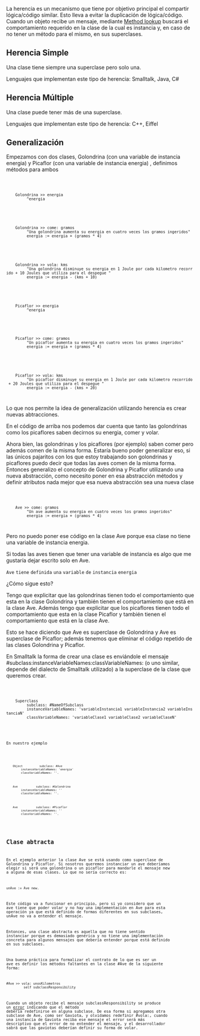 La herencia es un mecanismo que tiene por objetivo principal el compartir lógica/código similar. Esto lleva a evitar la duplicación de lógica/código. Cuando un objeto recibe un mensaje, mediante [Method lookup](method-lookup.html) buscará el comportamiento requerido en la clase de la cual es instancia y, en caso de no tener un método para el mismo, en sus superclases.

Herencia Simple
---------------

Una clase tiene siempre una superclase pero solo una.

Lenguajes que implementan este tipo de herencia: Smalltalk, Java, C\#

Herencia Múltiple
-----------------

Una clase puede tener más de una superclase.

Lenguajes que implementan este tipo de herencia: C++, Eiffel

Generalización
--------------

Empezamos con dos clases, Golondrina (con una variable de instancia energia) y Picaflor (con una variable de instancia energia) , definimos métodos para ambos

<code>

`    Golondrina >> energia`
`         ^energia`

</code>

<code>

`    Golondrina >> come: gramos`
`         "Una golondrina aumenta su energia en cuatro veces los gramos ingeridos"`
`         energia := energia + (gramos * 4)`

</code>

<code>

`    Golondrina >> vola: kms`
`         "Una golondrina disminuye su energia en 1 Joule por cada kilometro recorrido + 10 Joules que utiliza para el despegue "`
`         energia := energia - (kms + 10)`

</code>

<code>

`    Picaflor >> energia`
`         ^energia`

</code>

<code>

`    Picaflor >> come: gramos`
`         "Un picaflor aumenta su energia en cuatro veces los gramos ingeridos"`
`         energia := energia + (gramos * 4)`

</code>

<code>

`    Picaflor >> vola: kms`
`         "Un picaflor disminuye su energia en 1 Joule por cada kilometro recorrido + 20 Joules que utiliza para el despegue "`
`         energia := energia - (kms + 20)`

</code>

Lo que nos permite la idea de generalización utilizando herencia es crear nuevas abtracciones.

En el código de arriba nos podemos dar cuenta que tanto las golondrinas como los picaflores saben decirnos su energia, comer y volar.

Ahora bien, las golondrinas y los picaflores (por ejemplo) saben comer pero además comen de la misma forma. Estaría bueno poder generalizar eso, si las únicos pajaritos con los que estoy trabajando son golondrinas y picaflores puedo decir que todas las aves comen de la misma forma. Entonces generalizo el concepto de Golondrina y Picaflor utilizando una nueva abstracción, como necesito poner en esa abstracción métodos y definir atributos nada mejor que esa nueva abstracción sea una nueva clase

<code>

`    Ave >> come: gramos`
`         "Un ave aumenta su energia en cuatro veces los gramos ingeridos"`
`         energia := energia + (gramos * 4)`

</code>

Pero no puedo poner ese código en la clase Ave porque esa clase no tiene una variable de instancia energia.

Si todas las aves tienen que tener una variable de instancia es algo que me gustaría dejar escrito solo en Ave.

`Ave` `tiene` `definida` `una` `variable` `de` `instancia` `energia`

¿Cómo sigue esto?

Tengo que explicitar que las golondrinas tienen todo el comportamiento que esta en la clase Golondrina y también tienen el comportamiento que está en la clase Ave. Además tengo que explicitar que los picaflores tienen todo el comportamiento que esta en la clase Picaflor y también tienen el comportamiento que está en la clase Ave.

Esto se hace diciendo que Ave es superclase de Golondrina y Ave es superclase de Picaflor; además tenemos que eliminar el código repetido de las clases Golondrina y Picaflor.

En Smalltalk la forma de crear una clase es enviándole el mensaje \#subclass:instanceVariableNames:classVariableNames: (o uno similar, depende del dialecto de Smalltalk utilizado) a la superclase de la clase que queremos crear.

<code>

`    Superclass`
`         subclass: #NameOfSubclass`
`         instanceVariableNames: 'variableInstancia1 variableInstancia2 variableInstanciaN'`
`         classVariableNames: 'variableClase1 variableClase2 variableClaseN'`

<code>

En nuestro ejemplo

<code>

`    Object`
`         subclass: #Ave`
`         instanceVariableNames: 'energia'`
`         classVariableNames: ''.`

`    Ave `
`         subclass: #Golondrina`
`         instanceVariableNames: ''`
`         classVariableNames: ''.`

`    Ave `
`         subclass: #Picaflor`
`         instanceVariableNames: ''`
`         classVariableNames: ''.`

</code>

Clase abtracta
--------------

En el ejemplo anterior la clase Ave se está usando como superclase de Golondrina y Picaflor. Si nosotros queremos instanciar un ave deberíamos elegir si será una golondrina o un picaflor para mandarle el mensaje new a alguna de esas clases. Lo que no sería correcto es:

`unAve := Ave new.`

Este código va a funcionar en principio, pero si yo considero que un ave tiene que poder volar y no hay una implementación en Ave para esta operación ya que está definido de formas diferentes en sus subclases, unAve no va a entender el mensaje.

Entonces, una clase abstracta es aquella que no tiene sentido instanciar porque es demasiado genérica y no tiene una implementación concreta para algunos mensajes que debería entender porque está definido en sus subclases.

Una buena práctica para formalizar el contrato de lo que es ser un ave es definir los métodos faltantes en la clase \#Ave de la siguiente forma:

`#Ave >> vola: unosKilometros`
`         self subclassResponsibility`

Cuando un objeto recibe el mensaje subclassResponsibility se produce un [error](manejo-de-errores.html) indicando que el método debería redefinirse en alguna subclase. De esa forma si agregamos otra subclase de Ave, como ser Gaviota, y olvidamos redefinir \#vola:, cuando una instancia de Gaviota reciba ese mensaje el error será más descriptivo que el error de no entender el mensaje, y el desarrollador sabrá que las gaviotas deberían definir su forma de volar.

